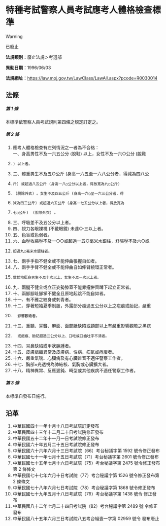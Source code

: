 # 特種考試警察人員考試應考人體格檢查標準
> [!WARNING]
> 已廢止

**法規類別**：廢止法規＞考選部

**異動日期**：1996/06/03  

**法規網址**：https://law.moj.gov.tw/LawClass/LawAll.aspx?pcode=R0030014



## 法條
##### 第 1 條
本標準依警察人員考試規則第四條之規定訂定之。

##### 第 2 條
1. 應考人體格檢查有左列情況之一者為不合格：  
一、身高男性不及一六五公分 (脫鞋) 以上，女性不及一六○公分 (脫鞋
1.     ) 以上者。
1. 二、體重男生不及五○公斤 (身高一六五至一六八公分者，得減為四八公
1.     斤) 或超過八五公斤 (身高一八○公分以上者，得放寬為九○公斤)
1.      (脫除外衣) 。女生不及四五公斤 (身高一六○至一六三公分者，得
1.     減為四三公斤) 或超過六五公斤 (身高一七五公分以上者，得放寬為
1.     七○公斤)  (脫除外衣) 。
1. 三、呼吸差不及五公分以上者。
1. 四、視力各眼裸視 (不戴眼鏡) 未達○‧三以上者。
1. 五、色盲或色弱者。
1. 六、血壓收縮壓不及一○○或超過一五○毫米水銀柱，舒張壓不及六○或
1.     超過九○毫米水銀柱者。
1. 七、兩手手指不健全或不能伸曲張握自如者。
1. 八、兩手手臂不健全或不能伸曲自如伸臂繞環正常者。
1.     做伏地挺身男生不及十次以上，女生不及一次以上者。
1. 九、兩腿不健全或立正姿勢膝蓋不能靠攏併齊蹲下起立正常者。
1. 十、兩腳腳趾腳掌不健全且原地起跳不能自如者。
1. 十一、有不雅之紋身或刺青者。
1. 十二、穿著短袖夏季制服，外露部分超過五公分以上之疤痕或胎記，嚴重
1.       影響觀瞻者。
1. 十三、重聽、耳聾、麻面、面部胝缺陷或頸部以上有嚴重影響觀瞻之黑痣
1.       或疤痕、胎記超過二公分以上、口吃或口齒吐字不清者。
1. 十四、耳鼻缺陷或甲狀腺腫者。
1. 十五、皮膚組織異常及皮膚病、性病、疝氣或痔廔者。
1. 十六、嚴重氣喘、心臟病及有心臟雜音不適任警察工作者。
1. 十七、胸部×光透視為肺結核、氣胸或心臟擴大者。
1. 十八、精神異常、反應遲鈍、畸型或其他疾病不適任警察工作者。

##### 第 3 條
本標準自發布日施行。

## 沿革
1. 中華民國四十一年十月十八日考試院訂定發布
1. 中華民國四十三年十二月二十日考試院修正發布
1. 中華民國五十二年十一月一日考試院修正發布
1. 中華民國六十年五月二十五日考試院修正發布
1. 中華民國六十六年六月十三日考試院（66）考台秘議字第 1592 號令修正發布
1. 中華民國七十一年七月十五日考試院（71）考台秘議字第 2601 號令修正發布
1. 中華民國七十五年七月十六日考試院（75）考台秘議字第 2475 號令修正發布第 2  條條文
1. 中華民國七十七年六月十日考試院（77）考台秘議字第 1526 號令修正發布第 2  條條文
1. 中華民國七十八年六月七日考試院（78）考台秘議字第 1868 號令修正發布
1.  中華民國七十九年五月十八日考試院（79）考台秘議字第 1438 號令  修正發布
1.  中華民國八十二年七月二十四日考試院（82）考台秘議字第 2489 號  令修正發布
1.  中華民國八十五年六月三日考試院八五考台組壹一字第 02959  號令  發布廢止
